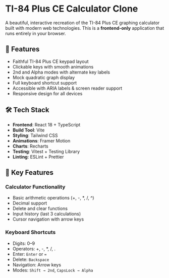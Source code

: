 # TI-84 Plus CE Calculator Clone

A beautiful, interactive recreation of the TI-84 Plus CE graphing calculator built with modern web technologies. This is a **frontend-only** application that runs entirely in your browser.

## 🚀 Features

- Faithful TI-84 Plus CE keypad layout  
- Clickable keys with smooth animations  
- 2nd and Alpha modes with alternate key labels  
- Mock quadratic graph display  
- Full keyboard shortcut support  
- Accessible with ARIA labels & screen reader support  
- Responsive design for all devices  

## 🛠️ Tech Stack

- **Frontend**: React 18 + TypeScript  
- **Build Tool**: Vite  
- **Styling**: Tailwind CSS  
- **Animations**: Framer Motion  
- **Charts**: Recharts  
- **Testing**: Vitest + Testing Library  
- **Linting**: ESLint + Prettier  

## 🎯 Key Features

### Calculator Functionality
- Basic arithmetic operations (+, -, *, /, ^)  
- Decimal support  
- Delete and clear functions  
- Input history (last 3 calculations)  
- Cursor navigation with arrow keys  

### Keyboard Shortcuts
- Digits: 0–9  
- Operators: +, -, *, /, .  
- Enter: `Enter` or `=`  
- Delete: `Backspace`  
- Navigation: Arrow keys  
- Modes: `Shift → 2nd`, `CapsLock → Alpha`  

